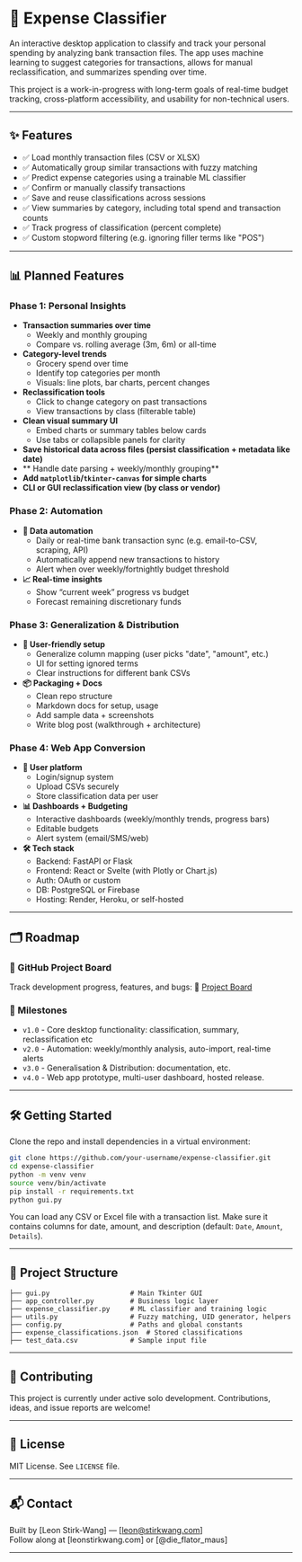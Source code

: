 # 💸 Expense Classifier

An interactive desktop application to classify and track your personal spending by analyzing bank transaction files. The app uses machine learning to suggest categories for transactions, allows for manual reclassification, and summarizes spending over time.

This project is a work-in-progress with long-term goals of real-time budget tracking, cross-platform accessibility, and usability for non-technical users.

---

## ✨ Features

- ✅ Load monthly transaction files (CSV or XLSX)
- ✅ Automatically group similar transactions with fuzzy matching
- ✅ Predict expense categories using a trainable ML classifier
- ✅ Confirm or manually classify transactions
- ✅ Save and reuse classifications across sessions
- ✅ View summaries by category, including total spend and transaction counts
- ✅ Track progress of classification (percent complete)
- ✅ Custom stopword filtering (e.g. ignoring filler terms like "POS")

---

## 📊 Planned Features

### Phase 1: Personal Insights

- **Transaction summaries over time**
    - Weekly and monthly grouping
    - Compare vs. rolling average (3m, 6m) or all-time
- **Category-level trends**
    - Grocery spend over time
    - Identify top categories per month
    - Visuals: line plots, bar charts, percent changes
- **Reclassification tools**
    - Click to change category on past transactions
    - View transactions by class (filterable table)
- **Clean visual summary UI**
    - Embed charts or summary tables below cards
    - Use tabs or collapsible panels for clarity
- **Save historical data across files (persist classification + metadata like date)**
- ** Handle date parsing + weekly/monthly grouping**
- **Add `matplotlib`/`tkinter-canvas` for simple charts**
- **CLI or GUI reclassification view (by class or vendor)**

### Phase 2: Automation

- **🔄 Data automation**
    - Daily or real-time bank transaction sync (e.g. email-to-CSV, scraping, API)
    - Automatically append new transactions to history
    - Alert when over weekly/fortnightly budget threshold
- **📈 Real-time insights**
    - Show “current week” progress vs budget
    - Forecast remaining discretionary funds

### Phase 3: Generalization & Distribution
- **🧭 User-friendly setup**
    - Generalize column mapping (user picks "date", "amount", etc.)
    - UI for setting ignored terms
   -  Clear instructions for different bank CSVs
- **📦 Packaging + Docs**
    - Clean repo structure
    - Markdown docs for setup, usage
    - Add sample data + screenshots
    - Write blog post (walkthrough + architecture)

### Phase 4: Web App Conversion
- **🔐 User platform**
    - Login/signup system
    - Upload CSVs securely
    - Store classification data per user
- **📊 Dashboards + Budgeting**
    - Interactive dashboards (weekly/monthly trends, progress bars)
    - Editable budgets
    - Alert system (email/SMS/web)
- **🛠 Tech stack**
    - Backend: FastAPI or Flask
    - Frontend: React or Svelte (with Plotly or Chart.js)
    - Auth: OAuth or custom
    - DB: PostgreSQL or Firebase
    - Hosting: Render, Heroku, or self-hosted

---

## 🗂 Roadmap

### 🔭 GitHub Project Board

Track development progress, features, and bugs: 🔗 [Project Board](https://github.com/leonstirk/expense-classifier/projects/1)

### 🎯 Milestones

- `v1.0` - Core desktop functionality: classification, summary, reclassification etc
- `v2.0` - Automation: weekly/monthly analysis, auto-import, real-time alerts
- `v3.0` - Generalisation & Distribution: documentation, etc.
- `v4.0` - Web app prototype, multi-user dashboard, hosted release.
---

## 🛠 Getting Started

Clone the repo and install dependencies in a virtual environment:

```bash
git clone https://github.com/your-username/expense-classifier.git
cd expense-classifier
python -m venv venv
source venv/bin/activate
pip install -r requirements.txt
python gui.py
```

You can load any CSV or Excel file with a transaction list. Make sure it contains columns for date, amount, and description (default: `Date`, `Amount`, `Details`).

---

## 📁 Project Structure

```
├── gui.py                    # Main Tkinter GUI
├── app_controller.py         # Business logic layer
├── expense_classifier.py     # ML classifier and training logic
├── utils.py                  # Fuzzy matching, UID generator, helpers
├── config.py                 # Paths and global constants
├── expense_classifications.json  # Stored classifications
├── test_data.csv             # Sample input file
```

---

## 🤝 Contributing

This project is currently under active solo development. Contributions, ideas, and issue reports are welcome!

---

## 📝 License

MIT License. See `LICENSE` file.

---

## 📬 Contact

Built by [Leon Stirk-Wang] — [[leon@stirkwang.com](mailto\:leon@stirkwang.com)]\
Follow along at [leonstirkwang.com] or [@die_flator_maus]

---
